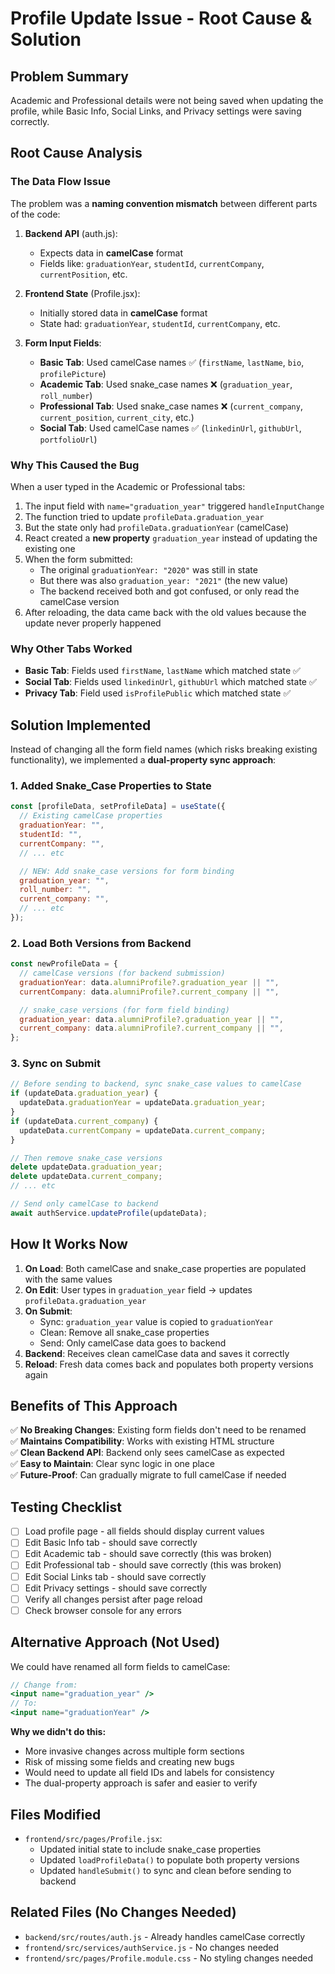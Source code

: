 # Profile Update Issue - Root Cause & Solution

## Problem Summary

Academic and Professional details were not being saved when updating the profile, while Basic Info, Social Links, and Privacy settings were saving correctly.

## Root Cause Analysis

### The Data Flow Issue

The problem was a **naming convention mismatch** between different parts of the code:

1. **Backend API** (auth.js):

   - Expects data in **camelCase** format
   - Fields like: `graduationYear`, `studentId`, `currentCompany`, `currentPosition`, etc.

2. **Frontend State** (Profile.jsx):

   - Initially stored data in **camelCase** format
   - State had: `graduationYear`, `studentId`, `currentCompany`, etc.

3. **Form Input Fields**:
   - **Basic Tab**: Used camelCase names ✅ (`firstName`, `lastName`, `bio`, `profilePicture`)
   - **Academic Tab**: Used snake_case names ❌ (`graduation_year`, `roll_number`)
   - **Professional Tab**: Used snake_case names ❌ (`current_company`, `current_position`, `current_city`, etc.)
   - **Social Tab**: Used camelCase names ✅ (`linkedinUrl`, `githubUrl`, `portfolioUrl`)

### Why This Caused the Bug

When a user typed in the Academic or Professional tabs:

1. The input field with `name="graduation_year"` triggered `handleInputChange`
2. The function tried to update `profileData.graduation_year`
3. But the state only had `profileData.graduationYear` (camelCase)
4. React created a **new property** `graduation_year` instead of updating the existing one
5. When the form submitted:
   - The original `graduationYear: "2020"` was still in state
   - But there was also `graduation_year: "2021"` (the new value)
   - The backend received both and got confused, or only read the camelCase version
6. After reloading, the data came back with the old values because the update never properly happened

### Why Other Tabs Worked

- **Basic Tab**: Fields used `firstName`, `lastName` which matched state ✅
- **Social Tab**: Fields used `linkedinUrl`, `githubUrl` which matched state ✅
- **Privacy Tab**: Field used `isProfilePublic` which matched state ✅

## Solution Implemented

Instead of changing all the form field names (which risks breaking existing functionality), we implemented a **dual-property sync approach**:

### 1. Added Snake_Case Properties to State

```javascript
const [profileData, setProfileData] = useState({
  // Existing camelCase properties
  graduationYear: "",
  studentId: "",
  currentCompany: "",
  // ... etc

  // NEW: Add snake_case versions for form binding
  graduation_year: "",
  roll_number: "",
  current_company: "",
  // ... etc
});
```

### 2. Load Both Versions from Backend

```javascript
const newProfileData = {
  // camelCase versions (for backend submission)
  graduationYear: data.alumniProfile?.graduation_year || "",
  currentCompany: data.alumniProfile?.current_company || "",

  // snake_case versions (for form field binding)
  graduation_year: data.alumniProfile?.graduation_year || "",
  current_company: data.alumniProfile?.current_company || "",
};
```

### 3. Sync on Submit

```javascript
// Before sending to backend, sync snake_case values to camelCase
if (updateData.graduation_year) {
  updateData.graduationYear = updateData.graduation_year;
}
if (updateData.current_company) {
  updateData.currentCompany = updateData.current_company;
}

// Then remove snake_case versions
delete updateData.graduation_year;
delete updateData.current_company;
// ... etc

// Send only camelCase to backend
await authService.updateProfile(updateData);
```

## How It Works Now

1. **On Load**: Both camelCase and snake_case properties are populated with the same values
2. **On Edit**: User types in `graduation_year` field → updates `profileData.graduation_year`
3. **On Submit**:
   - Sync: `graduation_year` value is copied to `graduationYear`
   - Clean: Remove all snake_case properties
   - Send: Only camelCase data goes to backend
4. **Backend**: Receives clean camelCase data and saves it correctly
5. **Reload**: Fresh data comes back and populates both property versions again

## Benefits of This Approach

✅ **No Breaking Changes**: Existing form fields don't need to be renamed  
✅ **Maintains Compatibility**: Works with existing HTML structure  
✅ **Clean Backend API**: Backend only sees camelCase as expected  
✅ **Easy to Maintain**: Clear sync logic in one place  
✅ **Future-Proof**: Can gradually migrate to full camelCase if needed

## Testing Checklist

- [ ] Load profile page - all fields should display current values
- [ ] Edit Basic Info tab - should save correctly
- [ ] Edit Academic tab - should save correctly (this was broken)
- [ ] Edit Professional tab - should save correctly (this was broken)
- [ ] Edit Social Links tab - should save correctly
- [ ] Edit Privacy settings - should save correctly
- [ ] Verify all changes persist after page reload
- [ ] Check browser console for any errors

## Alternative Approach (Not Used)

We could have renamed all form fields to camelCase:

```jsx
// Change from:
<input name="graduation_year" />
// To:
<input name="graduationYear" />
```

**Why we didn't do this:**

- More invasive changes across multiple form sections
- Risk of missing some fields and creating new bugs
- Would need to update all field IDs and labels for consistency
- The dual-property approach is safer and easier to verify

## Files Modified

- `frontend/src/pages/Profile.jsx`:
  - Updated initial state to include snake_case properties
  - Updated `loadProfileData()` to populate both property versions
  - Updated `handleSubmit()` to sync and clean before sending to backend

## Related Files (No Changes Needed)

- `backend/src/routes/auth.js` - Already handles camelCase correctly
- `frontend/src/services/authService.js` - No changes needed
- `frontend/src/pages/Profile.module.css` - No styling changes needed
